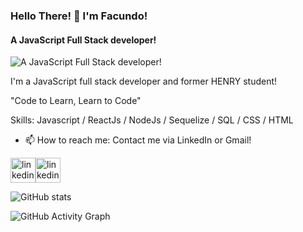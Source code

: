 ### Hello There! 👋 I'm Facundo!
#### A JavaScript Full Stack developer!
![A JavaScript Full Stack developer!](https://blog.soyhenry.com/content/images/2021/02/HEADER-BLOG-NEGRO-01.jpg)

I'm a JavaScript full stack developer and former HENRY student!

"Code to Learn, Learn to Code"

Skills: Javascript / ReactJs / NodeJs / Sequelize / SQL / CSS / HTML

- 📫 How to reach me:  Contact me via LinkedIn or Gmail! 


[<img src='https://blog.hootsuite.com/wp-content/uploads/2025/05/linkedin-for-business-8-620x527.png' alt='linkedin' height='40'>](https://www.linkedin.com/in/facundomazzei/)[<img src='https://upload.wikimedia.org/wikipedia/commons/thumb/7/7e/Gmail_icon_%282020%29.svg/1200px-Gmail_icon_%282020%29.svg.png' alt='linkedin' height='40'>](https://www.google.com/intl/es-419/gmail/about/)  


![GitHub stats](https://github-readme-stats.vercel.app/api?username=MazzeiFacundo&show_icons=true&count_private=true)  

![GitHub Activity Graph](https://activity-graph.herokuapp.com/graph?username=MazzeiFacundo)  

